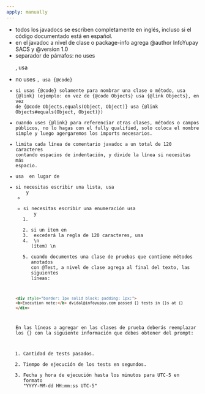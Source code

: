```yaml
---
apply: manually
---
```


- todos los javadocs se escriben completamente en inglés, incluso si el código documentado está en español.
- en el javadoc a nivel de clase o package-info agrega @author InfoYupay SACS y @version 1.0
- separador de párrafos: no uses <p>, usa <br/>
- no uses <code>, usa {@code}
- si usas {@code} solamente para nombrar una clase o método, usa {@link} (ejemplo: en vez de {@code Objects} usa {@link
  Objects}, en vez de {@code Objects.equals(Object, Object)} usa {@link Objects#equals(Object, Object)})
- cuando uses {@link} para referenciar otras clases, métodos o campos públicos, no lo hagas con el fully qualified, solo
  coloca el nombre simple y luego agergaremos los imports necesarios.
- limita cada línea de comentario javadoc a un total de 120 caracteres contando espacios de indentación, y divide la
  línea si necesitas más espacio.
- usa <strong></strong> en lugar de <b></b>
- si necesitas escribir una lista, usa <ul> y <li>
- si necesitas escribir una enumeración usa <ol> y <li>
- si un item en <li> excederá la regla de 120 caracteres, usa <li> \n (ítem) \n </li>
- cuando documentes una clase de pruebas que contiene métodos anotados con @Test, a nivel de clase agrega al final del
  texto, las siguientes líneas:
``` html
<div style="border: 1px solid black; padding: 1px;">
<b>Execution note:</b> dvidal@infoyupay.com passed {} tests in {}s at {}
</div>
```
En las líneas a agregar en las clases de prueba deberás reemplazar los {} con la siguiente información que debes
obtener del prompt:
1. Cantidad de tests pasados.
2. Tiempo de ejecución de los tests en segundos.
3. Fecha y hora de ejecución hasta los minutos para UTC-5 en formato "YYYY-MM-dd HH:mm:ss UTC-5"